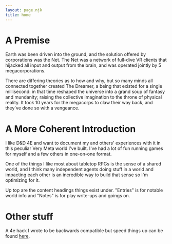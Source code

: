 ```yaml
--- 
layout: page.njk 
title: home
---
```


# A Premise

Earth was been driven into the ground, and the solution offered by corporations was the Net. The Net was a network of full-dive VR clients that hijacked all input and output from the brain, and was operated jointly by 5 megacorporations.

There are differing theories as to how and why, but so many minds all connected together created The Dreamer, a being that existed for a single millisecond: in that time reshaped the universe into a grand soup of fantasy and mundanity; raising the collective imagination to the throne of physical reality. It took 10 years for the megacorps to claw their way back, and they've done so with a vengeance.

# A More Coherent Introduction

I like D&D 4E and want to document my and others' experiences with it in this peculiar Very Meta world I've built. I've had a lot of fun running games for myself and a few others in one-on-one format. 

One of the things I like most about tabletop RPGs is the sense of a shared world, and I think many independent agents doing stuff in a world and impacting each other is an incredible way to build that sense so I'm optimizing for it.

Up top are the content headings things exist under. "Entries" is for notable world info and "Notes" is for play write-ups and goings on.

# Other stuff

A 4e hack I wrote to be backwards compatible but speed things up can be found [here](/assets/4ep.pdf).